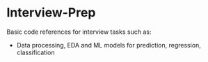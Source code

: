 # Interview-Prep

Basic code references for interview tasks such as:
- Data processing, EDA and ML models for prediction, regression, classification